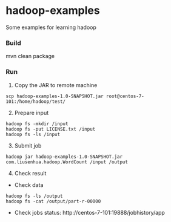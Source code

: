 hadoop-examples
===============
Some examples for learning hadoop

### Build
mvn clean package

### Run

1. Copy the JAR to remote machine
```
scp hadoop-examples-1.0-SNAPSHOT.jar root@centos-7-101:/home/hadoop/test/
```

2. Prepare input
```
hadoop fs -mkdir /input
hadoop fs -put LICENSE.txt /input
hadoop fs -ls /input
```

3. Submit job
```
hadoop jar hadoop-examples-1.0-SNAPSHOT.jar com.liusenhua.hadoop.WordCount /input /output
```

4. Check result
-   Check data
```
hadoop fs -ls /output
hadoop fs -cat /output/part-r-00000
```
-   Check jobs status: http://centos-7-101:19888/jobhistory/app

